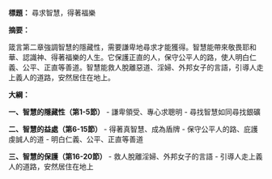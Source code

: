 **標題：** 尋求智慧，得著福樂

**摘要：**

箴言第二章強調智慧的隱藏性，需要謙卑地尋求才能獲得。智慧能帶來敬畏耶和華、認識神、得著福樂的人生。它保護正直的人，保守公平人的路，使人明白仁義、公平、正直等善道。智慧能救人脫離惡道、淫婦、外邦女子的言語，引導人走上義人的道路，安然居住在地上。

**大綱：**

**一、智慧的隱藏性（第1-5節）**
    - 謙卑領受、專心求聰明
    - 尋找智慧如同尋找銀礦

**二、智慧的益處（第6-15節）**
    - 得著真智慧、成為盾牌
    - 保守公平人的路、庇護虔誠人的道
    - 明白仁義、公平、正直等善道

**三、智慧的保護（第16-20節）**
    - 救人脫離淫婦、外邦女子的言語
    - 引導人走上義人的道路，安然居住在地上